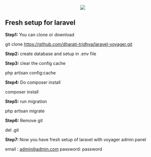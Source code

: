 <p align="center"><img src="https://laravel.com/assets/img/components/logo-laravel.svg"></p>

## Fresh setup for laravel

<b> Step1: </b> You can clone or download

git clone https://github.com/dharati-tridhya/laravel-voyager.git

<b> Step2: </b> create database and setup in .env file

<b> Step3: </b> clear the config cache

php artisan config:cache

<b> Step4: </b> Do composer install

composer install 

<b> Step5: </b> run migration

php artisan migrate

<b> Step6: </b> Remove git

del .git

<b> Step7: </b> Now you have fresh setup of laravel with voyager admin panel

email : admin@admin.com
password: password
